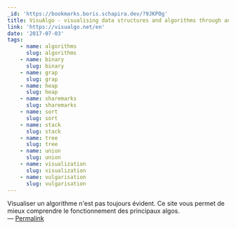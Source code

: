```yaml
---
_id: 'https://bookmarks.boris.schapira.dev/?9JKPOg'
title: VisuAlgo - visualising data structures and algorithms through animation
link: 'https://visualgo.net/en'
date: '2017-07-03'
tags:
    - name: algorithms
      slug: algorithms
    - name: binary
      slug: binary
    - name: grap
      slug: grap
    - name: heap
      slug: heap
    - name: sharemarks
      slug: sharemarks
    - name: sort
      slug: sort
    - name: stack
      slug: stack
    - name: tree
      slug: tree
    - name: union
      slug: union
    - name: visualization
      slug: visualization
    - name: vulgarisation
      slug: vulgarisation
---
```


Visualiser un algorithme n'est pas toujours évident. Ce site vous permet de
mieux comprendre le fonctionnement des principaux algos. <br>&#8212;
<a href="https://bookmarks.boris.schapira.dev/?9JKPOg" title="Permalink">Permalink</a>
